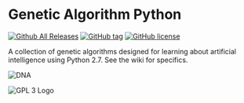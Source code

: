 # Genetic Algorithm Python

[![Github All Releases](https://img.shields.io/github/downloads/someguy867/Genetic-Algorithm-Python/total.svg?style=plastic)]() [![GitHub tag](https://img.shields.io/github/tag/someguy867/Genetic-Algorithm-Python.svg?style=plastic)]() [![GitHub license](https://img.shields.io/github/license/someguy867/Genetic-Algorithm-Python.svg?style=plastic)]()

A collection of genetic algorithms designed for learning about artificial intelligence using Python 2.7. See the wiki for specifics.

![DNA](http://www.obitko.com/tutorials/genetic-algorithms/images/lbdna10p.gif)

![GPL 3 Logo](http://www.gnu.org/graphics/gplv3-127x51.png)
